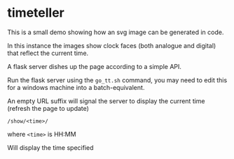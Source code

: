 # timeteller

This is a small demo showing how an svg image can be generated in code.

In this instance the images show clock faces (both analogue and digital) that reflect the current time.

A flask server dishes up the page according to a simple API.

Run the flask server using the ```go_tt.sh``` command, you may need to edit this for a windows machine into a batch-equivalent.

An empty URL suffix will signal the server to display the current time (refresh the page to update)

```
/show/<time>/
```

where ```<time>``` is HH:MM

Will display the time specified

